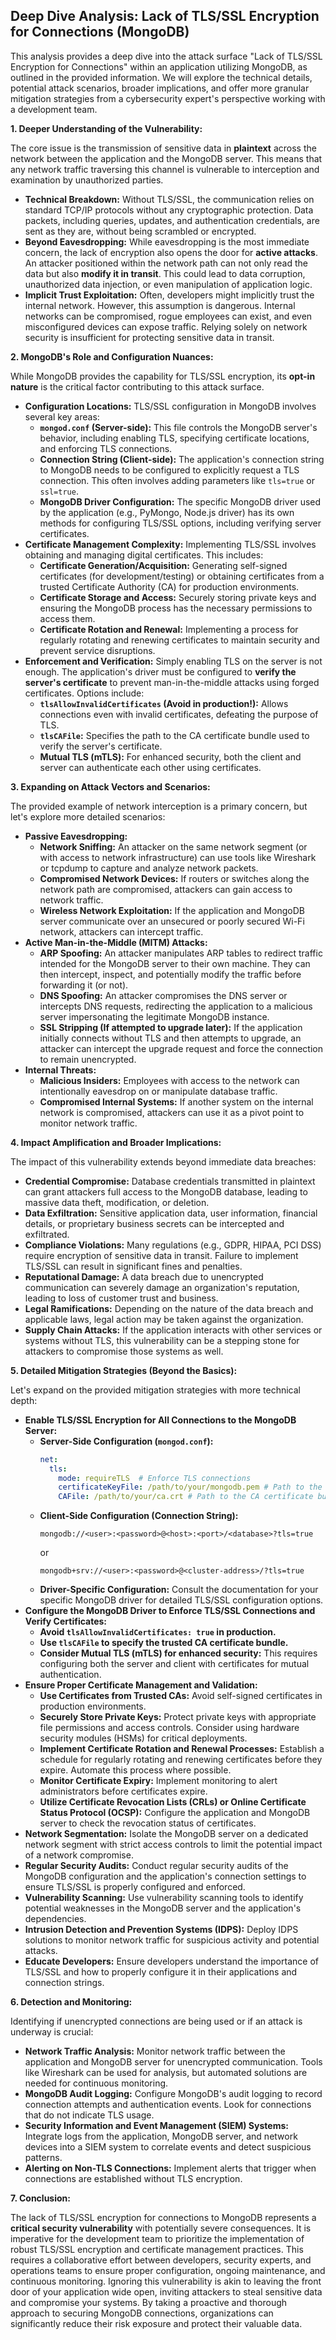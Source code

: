 ## Deep Dive Analysis: Lack of TLS/SSL Encryption for Connections (MongoDB)

This analysis provides a deep dive into the attack surface "Lack of TLS/SSL Encryption for Connections" within an application utilizing MongoDB, as outlined in the provided information. We will explore the technical details, potential attack scenarios, broader implications, and offer more granular mitigation strategies from a cybersecurity expert's perspective working with a development team.

**1. Deeper Understanding of the Vulnerability:**

The core issue is the transmission of sensitive data in **plaintext** across the network between the application and the MongoDB server. This means that any network traffic traversing this channel is vulnerable to interception and examination by unauthorized parties.

* **Technical Breakdown:**  Without TLS/SSL, the communication relies on standard TCP/IP protocols without any cryptographic protection. Data packets, including queries, updates, and authentication credentials, are sent as they are, without being scrambled or encrypted.
* **Beyond Eavesdropping:** While eavesdropping is the most immediate concern, the lack of encryption also opens the door for **active attacks**. An attacker positioned within the network path can not only read the data but also **modify it in transit**. This could lead to data corruption, unauthorized data injection, or even manipulation of application logic.
* **Implicit Trust Exploitation:**  Often, developers might implicitly trust the internal network. However, this assumption is dangerous. Internal networks can be compromised, rogue employees can exist, and even misconfigured devices can expose traffic. Relying solely on network security is insufficient for protecting sensitive data in transit.

**2. MongoDB's Role and Configuration Nuances:**

While MongoDB provides the capability for TLS/SSL encryption, its **opt-in nature** is the critical factor contributing to this attack surface.

* **Configuration Locations:**  TLS/SSL configuration in MongoDB involves several key areas:
    * **`mongod.conf` (Server-side):** This file controls the MongoDB server's behavior, including enabling TLS, specifying certificate locations, and enforcing TLS connections.
    * **Connection String (Client-side):** The application's connection string to MongoDB needs to be configured to explicitly request a TLS connection. This often involves adding parameters like `tls=true` or `ssl=true`.
    * **MongoDB Driver Configuration:**  The specific MongoDB driver used by the application (e.g., PyMongo, Node.js driver) has its own methods for configuring TLS/SSL options, including verifying server certificates.
* **Certificate Management Complexity:** Implementing TLS/SSL involves obtaining and managing digital certificates. This includes:
    * **Certificate Generation/Acquisition:**  Generating self-signed certificates (for development/testing) or obtaining certificates from a trusted Certificate Authority (CA) for production environments.
    * **Certificate Storage and Access:** Securely storing private keys and ensuring the MongoDB process has the necessary permissions to access them.
    * **Certificate Rotation and Renewal:** Implementing a process for regularly rotating and renewing certificates to maintain security and prevent service disruptions.
* **Enforcement and Verification:** Simply enabling TLS on the server is not enough. The application's driver must be configured to **verify the server's certificate** to prevent man-in-the-middle attacks using forged certificates. Options include:
    * **`tlsAllowInvalidCertificates` (Avoid in production!):**  Allows connections even with invalid certificates, defeating the purpose of TLS.
    * **`tlsCAFile`:** Specifies the path to the CA certificate bundle used to verify the server's certificate.
    * **Mutual TLS (mTLS):**  For enhanced security, both the client and server can authenticate each other using certificates.

**3. Expanding on Attack Vectors and Scenarios:**

The provided example of network interception is a primary concern, but let's explore more detailed scenarios:

* **Passive Eavesdropping:**
    * **Network Sniffing:** An attacker on the same network segment (or with access to network infrastructure) can use tools like Wireshark or tcpdump to capture and analyze network packets.
    * **Compromised Network Devices:**  If routers or switches along the network path are compromised, attackers can gain access to network traffic.
    * **Wireless Network Exploitation:**  If the application and MongoDB server communicate over an unsecured or poorly secured Wi-Fi network, attackers can intercept traffic.
* **Active Man-in-the-Middle (MITM) Attacks:**
    * **ARP Spoofing:** An attacker manipulates ARP tables to redirect traffic intended for the MongoDB server to their own machine. They can then intercept, inspect, and potentially modify the traffic before forwarding it (or not).
    * **DNS Spoofing:**  An attacker compromises the DNS server or intercepts DNS requests, redirecting the application to a malicious server impersonating the legitimate MongoDB instance.
    * **SSL Stripping (If attempted to upgrade later):** If the application initially connects without TLS and then attempts to upgrade, an attacker can intercept the upgrade request and force the connection to remain unencrypted.
* **Internal Threats:**
    * **Malicious Insiders:**  Employees with access to the network can intentionally eavesdrop on or manipulate database traffic.
    * **Compromised Internal Systems:** If another system on the internal network is compromised, attackers can use it as a pivot point to monitor network traffic.

**4. Impact Amplification and Broader Implications:**

The impact of this vulnerability extends beyond immediate data breaches:

* **Credential Compromise:**  Database credentials transmitted in plaintext can grant attackers full access to the MongoDB database, leading to massive data theft, modification, or deletion.
* **Data Exfiltration:**  Sensitive application data, user information, financial details, or proprietary business secrets can be intercepted and exfiltrated.
* **Compliance Violations:**  Many regulations (e.g., GDPR, HIPAA, PCI DSS) require encryption of sensitive data in transit. Failure to implement TLS/SSL can result in significant fines and penalties.
* **Reputational Damage:**  A data breach due to unencrypted communication can severely damage an organization's reputation, leading to loss of customer trust and business.
* **Legal Ramifications:**  Depending on the nature of the data breach and applicable laws, legal action may be taken against the organization.
* **Supply Chain Attacks:** If the application interacts with other services or systems without TLS, this vulnerability can be a stepping stone for attackers to compromise those systems as well.

**5. Detailed Mitigation Strategies (Beyond the Basics):**

Let's expand on the provided mitigation strategies with more technical depth:

* **Enable TLS/SSL Encryption for All Connections to the MongoDB Server:**
    * **Server-Side Configuration (`mongod.conf`):**
        ```yaml
        net:
          tls:
            mode: requireTLS  # Enforce TLS connections
            certificateKeyFile: /path/to/your/mongodb.pem # Path to the combined certificate and private key
            CAFile: /path/to/your/ca.crt # Path to the CA certificate bundle (if using a CA)
        ```
    * **Client-Side Configuration (Connection String):**
        ```
        mongodb://<user>:<password>@<host>:<port>/<database>?tls=true
        ```
        or
        ```
        mongodb+srv://<user>:<password>@<cluster-address>/?tls=true
        ```
    * **Driver-Specific Configuration:** Consult the documentation for your specific MongoDB driver for detailed TLS/SSL configuration options.
* **Configure the MongoDB Driver to Enforce TLS/SSL Connections and Verify Certificates:**
    * **Avoid `tlsAllowInvalidCertificates: true` in production.**
    * **Use `tlsCAFile` to specify the trusted CA certificate bundle.**
    * **Consider Mutual TLS (mTLS) for enhanced security:** This requires configuring both the server and client with certificates for mutual authentication.
* **Ensure Proper Certificate Management and Validation:**
    * **Use Certificates from Trusted CAs:**  Avoid self-signed certificates in production environments.
    * **Securely Store Private Keys:** Protect private keys with appropriate file permissions and access controls. Consider using hardware security modules (HSMs) for critical deployments.
    * **Implement Certificate Rotation and Renewal Processes:**  Establish a schedule for regularly rotating and renewing certificates before they expire. Automate this process where possible.
    * **Monitor Certificate Expiry:** Implement monitoring to alert administrators before certificates expire.
    * **Utilize Certificate Revocation Lists (CRLs) or Online Certificate Status Protocol (OCSP):**  Configure the application and MongoDB server to check the revocation status of certificates.
* **Network Segmentation:**  Isolate the MongoDB server on a dedicated network segment with strict access controls to limit the potential impact of a network compromise.
* **Regular Security Audits:** Conduct regular security audits of the MongoDB configuration and the application's connection settings to ensure TLS/SSL is properly configured and enforced.
* **Vulnerability Scanning:**  Use vulnerability scanning tools to identify potential weaknesses in the MongoDB server and the application's dependencies.
* **Intrusion Detection and Prevention Systems (IDPS):** Deploy IDPS solutions to monitor network traffic for suspicious activity and potential attacks.
* **Educate Developers:** Ensure developers understand the importance of TLS/SSL and how to properly configure it in their applications and connection strings.

**6. Detection and Monitoring:**

Identifying if unencrypted connections are being used or if an attack is underway is crucial:

* **Network Traffic Analysis:** Monitor network traffic between the application and MongoDB server for unencrypted communication. Tools like Wireshark can be used for analysis, but automated solutions are needed for continuous monitoring.
* **MongoDB Audit Logging:** Configure MongoDB's audit logging to record connection attempts and authentication events. Look for connections that do not indicate TLS usage.
* **Security Information and Event Management (SIEM) Systems:** Integrate logs from the application, MongoDB server, and network devices into a SIEM system to correlate events and detect suspicious patterns.
* **Alerting on Non-TLS Connections:** Implement alerts that trigger when connections are established without TLS encryption.

**7. Conclusion:**

The lack of TLS/SSL encryption for connections to MongoDB represents a **critical security vulnerability** with potentially severe consequences. It is imperative for the development team to prioritize the implementation of robust TLS/SSL encryption and certificate management practices. This requires a collaborative effort between developers, security experts, and operations teams to ensure proper configuration, ongoing maintenance, and continuous monitoring. Ignoring this vulnerability is akin to leaving the front door of your application wide open, inviting attackers to steal sensitive data and compromise your systems. By taking a proactive and thorough approach to securing MongoDB connections, organizations can significantly reduce their risk exposure and protect their valuable data.
